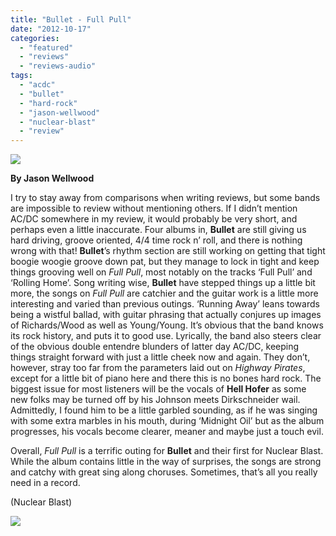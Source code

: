 ```yaml
---
title: "Bullet - Full Pull"
date: "2012-10-17"
categories: 
  - "featured"
  - "reviews"
  - "reviews-audio"
tags: 
  - "acdc"
  - "bullet"
  - "hard-rock"
  - "jason-wellwood"
  - "nuclear-blast"
  - "review"
---
```


[![](http://www.hellbound.ca/wp-content/uploads/2012/10/Bullet-Full-Pull-Artwork-590x585.jpg)](http://www.hellbound.ca/2012/10/bullet-full-pull/bullet-full-pull-artwork/)

**By Jason Wellwood**

I try to stay away from comparisons when writing reviews, but some bands are impossible to review without mentioning others. If I didn’t mention AC/DC somewhere in my review, it would probably be very short, and perhaps even a little inaccurate. Four albums in, **Bullet** are still giving us hard driving, groove oriented, 4/4 time rock n’ roll, and there is nothing wrong with that! **Bullet**’s rhythm section are still working on getting that tight boogie woogie groove down pat, but they manage to lock in tight and keep things grooving well on _Full Pull_, most notably on the tracks ‘Full Pull’ and ‘Rolling Home’. Song writing wise, **Bullet** have stepped things up a little bit more, the songs on _Full Pull_ are catchier and the guitar work is a little more interesting and varied than previous outings. ‘Running Away’ leans towards being a wistful ballad, with guitar phrasing that actually conjures up images of Richards/Wood as well as Young/Young. It’s obvious that the band knows its rock history, and puts it to good use. Lyrically, the band also steers clear of the obvious double entendre blunders of latter day AC/DC, keeping things straight forward with just a little cheek now and again. They don’t, however, stray too far from the parameters laid out on _Highway Pirates_, except for a little bit of piano here and there this is no bones hard rock. The biggest issue for most listeners will be the vocals of **Hell Hofer** as some new folks may be turned off by his Johnson meets Dirkschneider wail. Admittedly, I found him to be a little garbled sounding, as if he was singing with some extra marbles in his mouth, during ‘Midnight Oil’ but as the album progresses, his vocals become clearer, meaner and maybe just a touch evil.

Overall, _Full Pull_ is a terrific outing for **Bullet** and their first for Nuclear Blast. While the album contains little in the way of surprises, the songs are strong and catchy with great sing along choruses. Sometimes, that’s all you really need in a record.

(Nuclear Blast)

[![](http://www.hellbound.ca/wp-content/uploads/2009/05/review75.png)](http://www.hellbound.ca/2009/06/cauldron-chained-to-the-nite/review75/)
